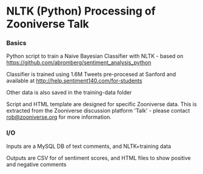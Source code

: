 # NLTK (Python) Processing of Zooniverse Talk

### Basics

Python script to train a Naive Bayesian Classifier with NLTK - based on https://github.com/abromberg/sentiment_analysis_python

Classifier is trained using 1.6M Tweets pre-procesed at Sanford and available at http://help.sentiment140.com/for-students

Other data is also saved in the training-data folder

Script and HTML template are designed for specific Zooniverse data.
This is extracted from the Zooniverse discussion platform 'Talk' - please contact rob@zooniverse.org for more information.

### I/O

Inputs are a MySQL DB of text comments, and NLTK+training data

Outputs are CSV for of sentiment scores, and HTML files to show positive and negative comments
